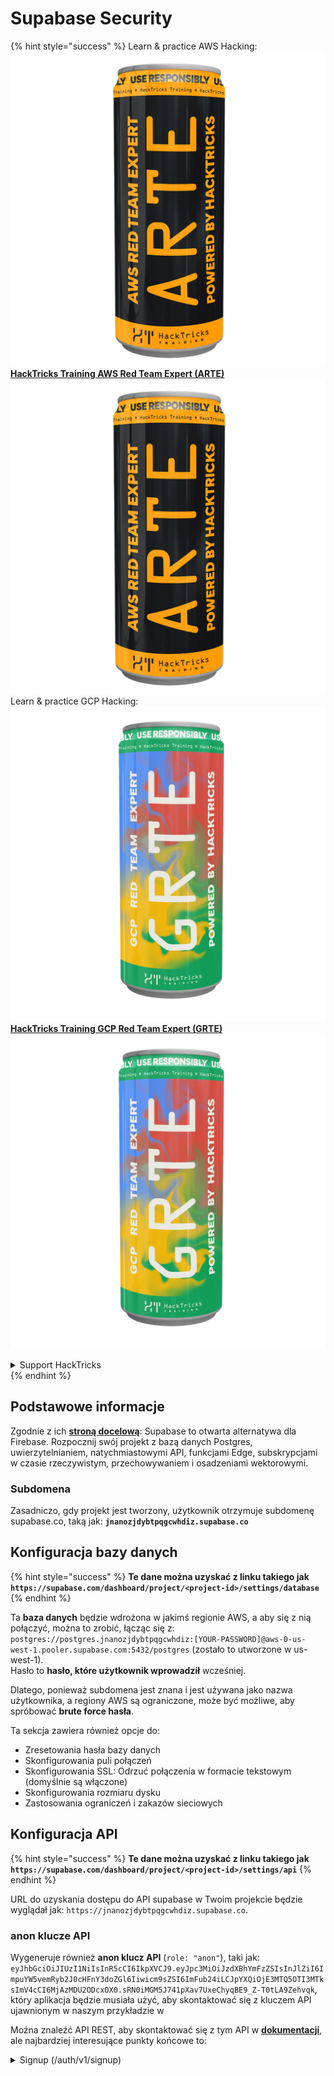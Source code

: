 # Supabase Security

{% hint style="success" %}
Learn & practice AWS Hacking:<img src="../.gitbook/assets/image (1).png" alt="" data-size="line">[**HackTricks Training AWS Red Team Expert (ARTE)**](https://training.hacktricks.xyz/courses/arte)<img src="../.gitbook/assets/image (1).png" alt="" data-size="line">\
Learn & practice GCP Hacking: <img src="../.gitbook/assets/image (2).png" alt="" data-size="line">[**HackTricks Training GCP Red Team Expert (GRTE)**<img src="../.gitbook/assets/image (2).png" alt="" data-size="line">](https://training.hacktricks.xyz/courses/grte)

<details>

<summary>Support HackTricks</summary>

* Check the [**subscription plans**](https://github.com/sponsors/carlospolop)!
* **Join the** 💬 [**Discord group**](https://discord.gg/hRep4RUj7f) or the [**telegram group**](https://t.me/peass) or **follow** us on **Twitter** 🐦 [**@hacktricks\_live**](https://twitter.com/hacktricks\_live)**.**
* **Share hacking tricks by submitting PRs to the** [**HackTricks**](https://github.com/carlospolop/hacktricks) and [**HackTricks Cloud**](https://github.com/carlospolop/hacktricks-cloud) github repos.

</details>
{% endhint %}

## Podstawowe informacje

Zgodnie z ich [**stroną docelową**](https://supabase.com/): Supabase to otwarta alternatywa dla Firebase. Rozpocznij swój projekt z bazą danych Postgres, uwierzytelnianiem, natychmiastowymi API, funkcjami Edge, subskrypcjami w czasie rzeczywistym, przechowywaniem i osadzeniami wektorowymi.

### Subdomena

Zasadniczo, gdy projekt jest tworzony, użytkownik otrzymuje subdomenę supabase.co, taką jak: **`jnanozjdybtpqgcwhdiz.supabase.co`**

## **Konfiguracja bazy danych**

{% hint style="success" %}
**Te dane można uzyskać z linku takiego jak `https://supabase.com/dashboard/project/<project-id>/settings/database`**
{% endhint %}

Ta **baza danych** będzie wdrożona w jakimś regionie AWS, a aby się z nią połączyć, można to zrobić, łącząc się z: `postgres://postgres.jnanozjdybtpqgcwhdiz:[YOUR-PASSWORD]@aws-0-us-west-1.pooler.supabase.com:5432/postgres` (zostało to utworzone w us-west-1).\
Hasło to **hasło, które użytkownik wprowadził** wcześniej.

Dlatego, ponieważ subdomena jest znana i jest używana jako nazwa użytkownika, a regiony AWS są ograniczone, może być możliwe, aby spróbować **brute force hasła**.

Ta sekcja zawiera również opcje do:

* Zresetowania hasła bazy danych
* Skonfigurowania puli połączeń
* Skonfigurowania SSL: Odrzuć połączenia w formacie tekstowym (domyślnie są włączone)
* Skonfigurowania rozmiaru dysku
* Zastosowania ograniczeń i zakazów sieciowych

## Konfiguracja API

{% hint style="success" %}
**Te dane można uzyskać z linku takiego jak `https://supabase.com/dashboard/project/<project-id>/settings/api`**
{% endhint %}

URL do uzyskania dostępu do API supabase w Twoim projekcie będzie wyglądał jak: `https://jnanozjdybtpqgcwhdiz.supabase.co`.

### anon klucze API

Wygeneruje również **anon klucz API** (`role: "anon"`), taki jak: `eyJhbGciOiJIUzI1NiIsInR5cCI6IkpXVCJ9.eyJpc3MiOiJzdXBhYmFzZSIsInJlZiI6ImpuYW5vemRyb2J0cHFnY3doZGl6Iiwicm9sZSI6ImFub24iLCJpYXQiOjE3MTQ5OTI3MTksImV4cCI6MjAzMDU2ODcxOX0.sRN0iMGM5J741pXav7UxeChyqBE9_Z-T0tLA9Zehvqk`, który aplikacja będzie musiała użyć, aby skontaktować się z kluczem API ujawnionym w naszym przykładzie w

Można znaleźć API REST, aby skontaktować się z tym API w [**dokumentacji**](https://supabase.com/docs/reference/self-hosting-auth/returns-the-configuration-settings-for-the-gotrue-server), ale najbardziej interesujące punkty końcowe to:

<details>

<summary>Signup (/auth/v1/signup)</summary>
```
POST /auth/v1/signup HTTP/2
Host: id.io.net
Content-Length: 90
X-Client-Info: supabase-js-web/2.39.2
Sec-Ch-Ua: "Not-A.Brand";v="99", "Chromium";v="124"
Sec-Ch-Ua-Mobile: ?0
Authorization: Bearer eyJhbGciOiJIUzI1NiIsInR5cCI6IkpXVCJ9.eyJpc3MiOiJzdXBhYmFzZSIsInJlZiI6ImpuYW5vemRyb2J0cHFnY3doZGl6Iiwicm9sZSI6ImFub24iLCJpYXQiOjE3MTQ5OTI3MTksImV4cCI6MjAzMDU2ODcxOX0.sRN0iMGM5J741pXav7UxeChyqBE9_Z-T0tLA9Zehvqk
User-Agent: Mozilla/5.0 (Windows NT 10.0; Win64; x64) AppleWebKit/537.36 (KHTML, like Gecko) Chrome/124.0.6367.60 Safari/537.36
Content-Type: application/json;charset=UTF-8
Apikey: eyJhbGciOiJIUzI1NiIsInR5cCI6IkpXVCJ9.eyJpc3MiOiJzdXBhYmFzZSIsInJlZiI6ImpuYW5vemRyb2J0cHFnY3doZGl6Iiwicm9sZSI6ImFub24iLCJpYXQiOjE3MTQ5OTI3MTksImV4cCI6MjAzMDU2ODcxOX0.sRN0iMGM5J741pXav7UxeChyqBE9_Z-T0tLA9Zehvqk
Sec-Ch-Ua-Platform: "macOS"
Accept: */*
Origin: https://cloud.io.net
Sec-Fetch-Site: same-site
Sec-Fetch-Mode: cors
Sec-Fetch-Dest: empty
Referer: https://cloud.io.net/
Accept-Encoding: gzip, deflate, br
Accept-Language: en-GB,en-US;q=0.9,en;q=0.8
Priority: u=1, i

{"email":"test@exmaple.com","password":"SomeCOmplexPwd239."}
```
</details>

<details>

<summary>Logowanie (/auth/v1/token?grant_type=password)</summary>
```
POST /auth/v1/token?grant_type=password HTTP/2
Host: hypzbtgspjkludjcnjxl.supabase.co
Content-Length: 80
X-Client-Info: supabase-js-web/2.39.2
Sec-Ch-Ua: "Not-A.Brand";v="99", "Chromium";v="124"
Sec-Ch-Ua-Mobile: ?0
Authorization: Bearer eyJhbGciOiJIUzI1NiIsInR5cCI6IkpXVCJ9.eyJpc3MiOiJzdXBhYmFzZSIsInJlZiI6ImpuYW5vemRyb2J0cHFnY3doZGl6Iiwicm9sZSI6ImFub24iLCJpYXQiOjE3MTQ5OTI3MTksImV4cCI6MjAzMDU2ODcxOX0.sRN0iMGM5J741pXav7UxeChyqBE9_Z-T0tLA9Zehvqk
User-Agent: Mozilla/5.0 (Windows NT 10.0; Win64; x64) AppleWebKit/537.36 (KHTML, like Gecko) Chrome/124.0.6367.60 Safari/537.36
Content-Type: application/json;charset=UTF-8
Apikey: eyJhbGciOiJIUzI1NiIsInR5cCI6IkpXVCJ9.eyJpc3MiOiJzdXBhYmFzZSIsInJlZiI6ImpuYW5vemRyb2J0cHFnY3doZGl6Iiwicm9sZSI6ImFub24iLCJpYXQiOjE3MTQ5OTI3MTksImV4cCI6MjAzMDU2ODcxOX0.sRN0iMGM5J741pXav7UxeChyqBE9_Z-T0tLA9Zehvqk
Sec-Ch-Ua-Platform: "macOS"
Accept: */*
Origin: https://cloud.io.net
Sec-Fetch-Site: same-site
Sec-Fetch-Mode: cors
Sec-Fetch-Dest: empty
Referer: https://cloud.io.net/
Accept-Encoding: gzip, deflate, br
Accept-Language: en-GB,en-US;q=0.9,en;q=0.8
Priority: u=1, i

{"email":"test@exmaple.com","password":"SomeCOmplexPwd239."}
```
</details>

Więc, gdy odkryjesz klienta używającego supabase z subdomeną, którą mu przyznano (możliwe, że subdomena firmy ma CNAME nad ich subdomeną supabase), możesz spróbować **utworzyć nowe konto na platformie za pomocą API supabase**.

### klucze api secret / service\_role

Sekretny klucz API również zostanie wygenerowany z **`role: "service_role"`**. Ten klucz API powinien być tajny, ponieważ będzie mógł obejść **Row Level Security**.

Klucz API wygląda tak: `eyJhbGciOiJIUzI1NiIsInR5cCI6IkpXVCJ9.eyJpc3MiOiJzdXBhYmFzZSIsInJlZiI6ImpuYW5vemRyb2J0cHFnY3doZGl6Iiwicm9sZSI6InNlcnZpY2Vfcm9sZSIsImlhdCI6MTcxNDk5MjcxOSwiZXhwIjoyMDMwNTY4NzE5fQ.0a8fHGp3N_GiPq0y0dwfs06ywd-zhTwsm486Tha7354`

### JWT Secret

**JWT Secret** również zostanie wygenerowany, aby aplikacja mogła **tworzyć i podpisywać niestandardowe tokeny JWT**.

## Uwierzytelnianie

### Rejestracje

{% hint style="success" %}
Domyślnie supabase pozwoli **nowym użytkownikom na tworzenie kont** w Twoim projekcie za pomocą wcześniej wspomnianych punktów końcowych API.
{% endhint %}

Jednak te nowe konta, domyślnie, **będą musiały zweryfikować swój adres e-mail**, aby móc zalogować się na konto. Możliwe jest włączenie **"Zezwól na anonimowe logowanie"**, aby umożliwić ludziom logowanie się bez weryfikacji adresu e-mail. Może to dać dostęp do **nieoczekiwanych danych** (otrzymują role `public` i `authenticated`).\
To bardzo zły pomysł, ponieważ supabase pobiera opłaty za aktywnego użytkownika, więc ludzie mogą tworzyć użytkowników i logować się, a supabase będzie pobierać opłaty za tych:

<figure><img src="../.gitbook/assets/image (1) (1) (1).png" alt=""><figcaption></figcaption></figure>

### Hasła i sesje

Możliwe jest wskazanie minimalnej długości hasła (domyślnie), wymagań (brak domyślnie) i zabronienie używania wyciekłych haseł.\
Zaleca się **poprawienie wymagań, ponieważ domyślne są słabe**.

* Sesje użytkowników: Możliwe jest skonfigurowanie, jak działają sesje użytkowników (czasy oczekiwania, 1 sesja na użytkownika...)
* Ochrona przed botami i nadużyciami: Możliwe jest włączenie Captcha.

### Ustawienia SMTP

Możliwe jest ustawienie SMTP do wysyłania e-maili.

### Ustawienia zaawansowane

* Ustaw czas wygaśnięcia dla tokenów dostępu (3600 domyślnie)
* Ustaw wykrywanie i unieważnianie potencjalnie skompromitowanych tokenów odświeżania oraz czas oczekiwania
* MFA: Wskaź, ile czynników MFA może być zarejestrowanych jednocześnie na użytkownika (10 domyślnie)
* Maksymalna liczba bezpośrednich połączeń z bazą danych: Maksymalna liczba połączeń używanych do uwierzytelniania (10 domyślnie)
* Maksymalny czas trwania żądania: Maksymalny czas, jaki może trwać żądanie uwierzytelnienia (10s domyślnie)

## Przechowywanie

{% hint style="success" %}
Supabase pozwala **przechowywać pliki** i udostępniać je za pomocą URL (używa koszyków S3).
{% endhint %}

* Ustaw limit rozmiaru pliku do przesłania (domyślnie 50MB)
* Połączenie S3 jest podawane za pomocą URL, takiego jak: `https://jnanozjdybtpqgcwhdiz.supabase.co/storage/v1/s3`
* Możliwe jest **zażądanie klucza dostępu S3**, który składa się z `access key ID` (np. `a37d96544d82ba90057e0e06131d0a7b`) i `secret access key` (np. `58420818223133077c2cec6712a4f909aec93b4daeedae205aa8e30d5a860628`)

## Funkcje Edge

Możliwe jest również **przechowywanie sekretów** w supabase, które będą **dostępne przez funkcje edge** (mogą być tworzone i usuwane z sieci, ale nie można uzyskać dostępu do ich wartości bezpośrednio).

{% hint style="success" %}
Ucz się i ćwicz Hacking AWS:<img src="../.gitbook/assets/image (1).png" alt="" data-size="line">[**HackTricks Training AWS Red Team Expert (ARTE)**](https://training.hacktricks.xyz/courses/arte)<img src="../.gitbook/assets/image (1).png" alt="" data-size="line">\
Ucz się i ćwicz Hacking GCP: <img src="../.gitbook/assets/image (2).png" alt="" data-size="line">[**HackTricks Training GCP Red Team Expert (GRTE)**<img src="../.gitbook/assets/image (2).png" alt="" data-size="line">](https://training.hacktricks.xyz/courses/grte)

<details>

<summary>Wsparcie HackTricks</summary>

* Sprawdź [**plany subskrypcyjne**](https://github.com/sponsors/carlospolop)!
* **Dołącz do** 💬 [**grupy Discord**](https://discord.gg/hRep4RUj7f) lub [**grupy telegram**](https://t.me/peass) lub **śledź** nas na **Twitterze** 🐦 [**@hacktricks\_live**](https://twitter.com/hacktricks\_live)**.**
* **Podziel się sztuczkami hackingowymi, przesyłając PR-y do** [**HackTricks**](https://github.com/carlospolop/hacktricks) i [**HackTricks Cloud**](https://github.com/carlospolop/hacktricks-cloud) repozytoriów github.

</details>
{% endhint %}
